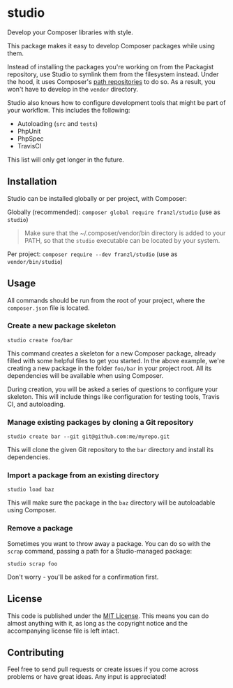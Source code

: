 # studio

Develop your Composer libraries with style.

This package makes it easy to develop Composer packages while using them.

Instead of installing the packages you're working on from the Packagist repository, use Studio to symlink them from the filesystem instead.
Under the hood, it uses Composer's [path repositories](https://getcomposer.org/doc/05-repositories.md#path) to do so.
As a result, you won't have to develop in the `vendor` directory.

Studio also knows how to configure development tools that might be part of your workflow.
This includes the following:

- Autoloading (`src` and `tests`)
- PhpUnit
- PhpSpec
- TravisCI

This list will only get longer in the future.

## Installation

Studio can be installed globally or per project, with Composer:

Globally (recommended): `composer global require franzl/studio`
(use as `studio`)

> Make sure that the ~/.composer/vendor/bin directory is added to your PATH, so that the `studio` executable can be located by your system.

Per project: `composer require --dev franzl/studio`
(use as `vendor/bin/studio`)

## Usage

All commands should be run from the root of your project, where the `composer.json` file is located.

### Create a new package skeleton

    studio create foo/bar

This command creates a skeleton for a new Composer package, already filled with some helpful files to get you started.
In the above example, we're creating a new package in the folder `foo/bar` in your project root.
All its dependencies will be available when using Composer.

During creation, you will be asked a series of questions to configure your skeleton.
This will include things like configuration for testing tools, Travis CI, and autoloading.

### Manage existing packages by cloning a Git repository

    studio create bar --git git@github.com:me/myrepo.git

This will clone the given Git repository to the `bar` directory and install its dependencies.

### Import a package from an existing directory

    studio load baz

This will make sure the package in the `baz` directory will be autoloadable using Composer.

### Remove a package

Sometimes you want to throw away a package.
You can do so with the `scrap` command, passing a path for a Studio-managed package:

    studio scrap foo

Don't worry - you'll be asked for a confirmation first.

## License

This code is published under the [MIT License](http://opensource.org/licenses/MIT).
This means you can do almost anything with it, as long as the copyright notice and the accompanying license file is left intact.

## Contributing

Feel free to send pull requests or create issues if you come across problems or have great ideas.
Any input is appreciated!

